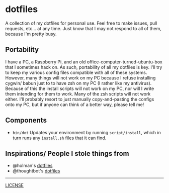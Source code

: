 # dotfiles
A collection of my dotfiles for personal use. Feel free to make issues, pull requests, etc... at any time. Just know that I may not respond to all of them, because I'm pretty busy.

## Portability
I have a PC, a Raspberry Pi, and an old office-computer-turned-ubuntu-box that I sometimes hack on. As such, portability of all my dotfiles is key. I'll try to keep my various config files compatible with all of these systems. However, many things will not work on my PC because I refuse installing cygwin/ babun just to to have zsh on my PC (I rather like my antivirus). Because of this the install scripts will not work on my PC, nor will I write them intending for them to work. Many of the zsh scripts will not work either. I'll probably resort to just manually copy-and-pasting the configs onto my PC, but if anyone can think of a better way, please tell me!

## Components
- `bin/dot` Updates your environment by running `script/install`, which in turn runs any `install.sh` files that it can find.

## Inspirations/ People I stole things from
- @holman's [dotfiles](https://github.com/holman/dotfiles) 
- @thoughtbot's [dotfiles](https://github.com/thoughtbot/dotfiles)

---
[LICENSE](./LICENSE.md)
